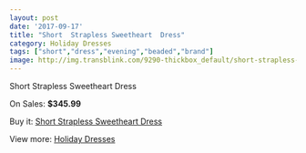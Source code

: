 ```yaml
---
layout: post
date: '2017-09-17'
title: "Short  Strapless Sweetheart  Dress"
category: Holiday Dresses
tags: ["short","dress","evening","beaded","brand"]
image: http://img.transblink.com/9290-thickbox_default/short-strapless-sweetheart-dress.jpg
---
```

Short  Strapless Sweetheart  Dress

On Sales: **$345.99**
<a href="https://www.transblink.com/en/holiday-dresses/3034-short-strapless-sweetheart-dress.html"><amp-img layout="responsive" width="600" height="600" src="//img.transblink.com/9290-thickbox_default/short-strapless-sweetheart-dress.jpg" alt="Short  Strapless Sweetheart  Dress 0" /></a>
<a href="https://www.transblink.com/en/holiday-dresses/3034-short-strapless-sweetheart-dress.html"><amp-img layout="responsive" width="600" height="600" src="//img.transblink.com/9292-thickbox_default/short-strapless-sweetheart-dress.jpg" alt="Short  Strapless Sweetheart  Dress 1" /></a>
<a href="https://www.transblink.com/en/holiday-dresses/3034-short-strapless-sweetheart-dress.html"><amp-img layout="responsive" width="600" height="600" src="//img.transblink.com/9291-thickbox_default/short-strapless-sweetheart-dress.jpg" alt="Short  Strapless Sweetheart  Dress 2" /></a>

Buy it: [Short  Strapless Sweetheart  Dress](https://www.transblink.com/en/holiday-dresses/3034-short-strapless-sweetheart-dress.html "Short  Strapless Sweetheart  Dress")

View more: [Holiday Dresses](https://www.transblink.com/en/8-holiday-dresses "Holiday Dresses")